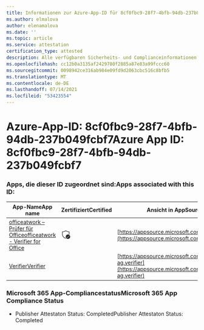```yaml
---
title: Informationen zur Azure-App-ID für 8cf0fbc9-28f7-4bfb-94db-237b049fcbf7
ms.author: elmalova
author: elenamalova
ms.date: ''
ms.topic: article
ms.service: attestation
certification_type: attested
description: Alle verfügbaren Sicherheits- und Complianceinformationen für 8cf0fbc9-28f7-4bfb-94db-237b049fcbf7.
ms.openlocfilehash: cc12b0a3135af2429780f2885a87e83a99fccc60
ms.sourcegitcommit: 0098942ce316ab984e09fd9d2063cbc516c8bfb5
ms.translationtype: MT
ms.contentlocale: de-DE
ms.lasthandoff: 07/14/2021
ms.locfileid: "53423554"
---
```

# <a name="azure-app-id-8cf0fbc9-28f7-4bfb-94db-237b049fcbf7"></a><span data-ttu-id="66805-103">Azure-App-ID: 8cf0fbc9-28f7-4bfb-94db-237b049fcbf7</span><span class="sxs-lookup"><span data-stu-id="66805-103">Azure App ID: 8cf0fbc9-28f7-4bfb-94db-237b049fcbf7</span></span>


### <a name="apps-associated-with-this-id"></a><span data-ttu-id="66805-104">Apps, die dieser ID zugeordnet sind:</span><span class="sxs-lookup"><span data-stu-id="66805-104">Apps associated with this ID:</span></span>
| <span data-ttu-id="66805-105">**App-Name**</span><span class="sxs-lookup"><span data-stu-id="66805-105">**App name**</span></span> | <span data-ttu-id="66805-106">**Zertifiziert**</span><span class="sxs-lookup"><span data-stu-id="66805-106">**Certified**</span></span> | <span data-ttu-id="66805-107">**Ansicht in AppSource**</span><span class="sxs-lookup"><span data-stu-id="66805-107">**View in AppSource**</span></span> |
|-|-|-|
| [<span data-ttu-id="66805-108">officeatwork – Prüfer für Office</span><span class="sxs-lookup"><span data-stu-id="66805-108">officeatwork - Verifier for Office</span></span>](https://docs.microsoft.com/en-us/microsoft-365-app-certification/forward/WA200000133) | <img alt="Certified application badge" src="../media/certified-badge.png" height="25" width="25" /> | [https://appsource.microsoft.com/product/office/WA200000133](https://appsource.microsoft.com/product/office/WA200000133) |
| [<span data-ttu-id="66805-109">Verifier</span><span class="sxs-lookup"><span data-stu-id="66805-109">Verifier</span></span>](https://docs.microsoft.com/en-us/microsoft-365-app-certification/forward/officeatwork-ag.verifier) |  | [https://appsource.microsoft.com/product/office/officeatwork-ag.verifier](https://appsource.microsoft.com/product/office/officeatwork-ag.verifier) |

### <a name="microsoft-365-app-compliance-status"></a><span data-ttu-id="66805-110">Microsoft 365 App-Compliancestatus</span><span class="sxs-lookup"><span data-stu-id="66805-110">Microsoft 365 App Compliance Status</span></span>
- <span data-ttu-id="66805-111">Publisher Attestaton Status: Completed</span><span class="sxs-lookup"><span data-stu-id="66805-111">Publisher Attestaton Status: Completed</span></span>
